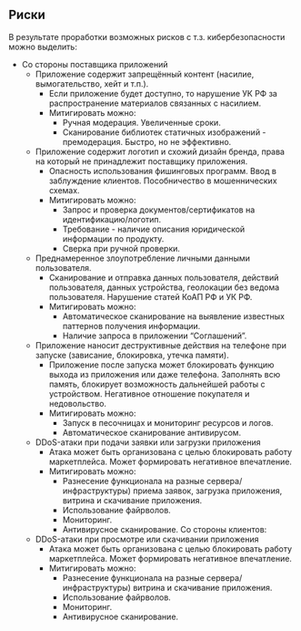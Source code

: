 ## Риски

В результате проработки возможных рисков с т.з. кибербезопасности можно выделить:

* Со стороны поставщика приложений
    * Приложение содержит запрещённый контент (насилие, вымогательство, хейт и т.п.).
        * Если приложение будет доступно, то нарушение УК РФ за распространение материалов связанных с насилием.
        * Митигировать можно:
            * Ручная модерация. Увеличенные сроки.
            * Сканирование библиотек статичных изображений - премодерация. Быстро, но не эффективно.   
    * Приложение содержит логотип и схожий дизайн бренда, права на который не принадлежит поставщику приложения. 
        * Опасность использования фишинговых программ. Ввод в заблуждение клиентов. Пособничество в мошеннических схемах. 
        * Митигировать можно:
            * Запрос и проверка документов/сертификатов на идентификацию/логотип.
            * Требование - наличие описания юридической информации по продукту.
            * Сверка при ручной проверки.    
    * Преднамеренное злоупотребление личными данными пользователя.
        * Сканирование и отправка данных пользователя, действий пользователя, данных устройства, геолокации без ведома пользователя. Нарушение статей КоАП РФ и УК РФ.
        * Митигировать можно:
            * Автоматическое сканирование на выявление известных паттернов получения информации.
            * Наличие запроса в приложении “Соглашений”. 
    * Приложение наносит деструктивные действия на телефоне при запуске (зависание, блокировка, утечка памяти). 
        * Приложение после запуска может блокировать функцию выхода из приложения или даже телефона. Заполнять всю память, блокирует возможность дальнейшей работы с устройством. Негативное отношение покупателя и недовольство. 
        * Митигировать можно:
            * Запуск в песочницах и мониторинг ресурсов и логов.
            * Автоматическое сканирование антивирусом.  
    * DDoS-атаки при подачи заявки или загрузки приложения
        * Атака может быть организована с целью блокировать работу маркетплейса. Может формировать негативное впечатление.
        * Митигировать можно:
            * Разнесение функционала на разные сервера/инфраструктуры) приема заявок, загрузка приложения, витрина и скачивание приложения.
            * Использование файрволов.
            * Мониторинг.
            * Антивирусное сканирование.
Со стороны клиентов: 
  * DDoS-атаки при просмотре или скачивании приложения
    * Атака может быть организована с целью блокировать работу маркетплейса. Может формировать негативное впечатление.
    * Митигировать можно:
        * Разнесение функционала на разные сервера/инфраструктуры) витрина и скачивание приложения.
        * Использование файрволов.
        * Мониторинг.
        * Антивирусное сканирование.

<br>

